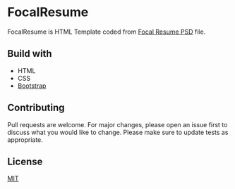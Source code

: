 # FocalResume
FocalResume is HTML Template coded from [Focal Resume PSD](https://365psd.com/psd/focal-resume-psd-theme-54071) file.

## Build with
- HTML
- CSS
- [Bootstrap](https://getbootstrap.com/)

## Contributing
Pull requests are welcome. For major changes, please open an issue first to discuss what you would like to change.
Please make sure to update tests as appropriate.

## License
[MIT](https://choosealicense.com/licenses/mit/)